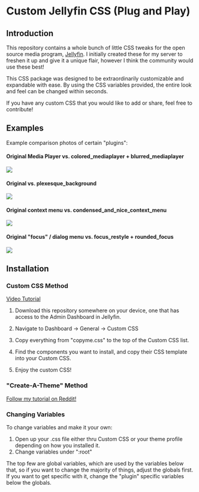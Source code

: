 # Custom Jellyfin CSS (Plug and Play)

## Introduction

This repository contains a whole bunch of little CSS tweaks for the open source media program, [Jellyfin](https://github.com/jellyfin/jellyfin). I initially created these for my server to freshen it up and give it a unique flair, however I think the community would use these best!

This CSS package was designed to be extraordinarily customizable and expandable with ease. By using the CSS variables provided, the entire look and feel can be changed within seconds.

If you have any custom CSS that you would like to add or share, feel free to contribute!

## Examples

Example comparison photos of certain "plugins":

#### Original Media Player vs. colored_mediaplayer + blurred_mediaplayer
![](https://i.imgur.com/j527kqG.png)

#### Original vs. plexesque_background
![](https://i.imgur.com/bDIGXyU.png)

#### Original context menu vs. condensed_and_nice_context_menu
![](https://i.imgur.com/h3PYHCD.png)

#### Original "focus" / dialog menu vs. focus_restyle + rounded_focus
![](https://i.imgur.com/bILuR6d.png)


## Installation

### Custom CSS Method

[Video Tutorial](https://streamable.com/3j0ej1)

1. Download this repository somewhere on your device, one that has access to the Admin Dashboard in Jellyfin.


2. Navigate to Dashboard -> General -> Custom CSS


3. Copy everything from "copyme.css" to the top of the Custom CSS list.


4. Find the components you want to install, and copy their CSS template into your Custom CSS.


5. Enjoy the custom CSS!

### "Create-A-Theme" Method

[Follow my tutorial on Reddit!](https://www.reddit.com/r/jellyfin/comments/emlwpv/how_to_add_custom_themes_into_jellyfin/)

### Changing Variables

To change variables and make it your own:
1. Open up your .css file either thru Custom CSS or your theme profile depending on how you installed it.
2. Change variables under ":root"

The top few are global variables, which are used by the variables below that, so if you want to change the majority of things, adjust the globals first. If you want to get specific with it, change the "plugin" specific variables below the globals.
